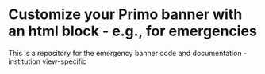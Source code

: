 # Customize your Primo banner with an html block - e.g., for emergencies

This is a repository for the emergency banner code and documentation - institution view-specific
